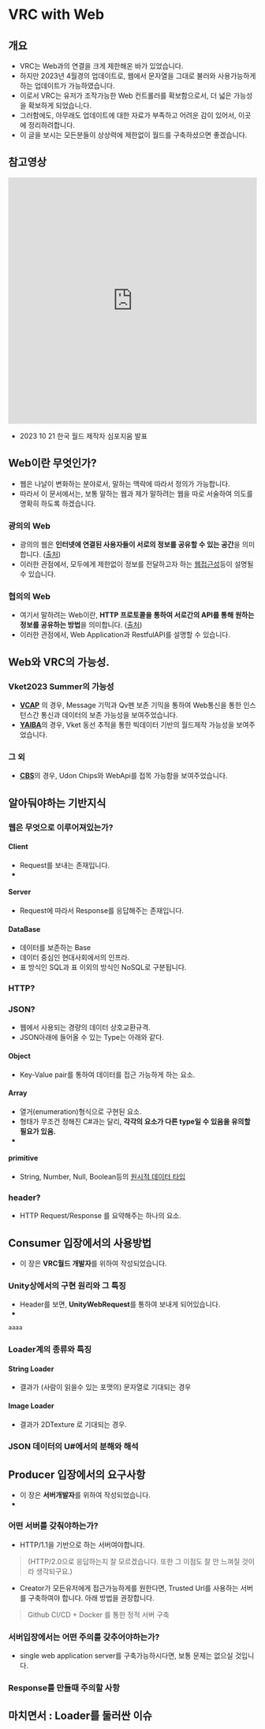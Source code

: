 # VRC with Web
## 개요 

- VRC는 Web과의 연결을 크게 제한해온 바가 있었습니다. 
- 하지만 2023년 4월경의 업데이트로, 웹에서 문자열을 그대로 불러와 사용가능하게 하는 업데이트가 가능하였습니다.
- 이로서 VRC는 유저가 조작가능한 Web 컨트롤러를 확보함으로서, 더 넓은 가능성을 확보하게 되었습니;다.
- 그러함에도, 아무래도 업데이트에 대한 자료가 부족하고 어려운 감이 있어서, 이곳에 정리하려합니다.
- 이 글을 보시는 모든분들이 상상력에 제한없이 월드를 구축하셨으면 좋겠습니다. 

## 참고영상
<iframe src="https://www.youtube.com/embed/dAVi2ns0YEA?si=_URbOOXHbcZO6swx&t=5631" title="제 4회 한국 월드 제작자 심포지움" frameborder="0" allow=" accelerometer; autoplay; clipboard-write; encrypted-media; gyroscope; picture-in-picture; web-share" style="width:100%;height:500px; " allowfullscreen></iframe>

- 2023 10 21 한국 월드 제작자 심포지움 발표 
## Web이란 무엇인가? 
- 웹은 나날이 변화하는 분야로서, 말하는 맥락에 따라서 정의가 가능합니다. 
- 따라서 이 문서에서는, 보통 말하는 웹과 제가 말하려는 웹을 따로 서술하여 의도를 명확히 하도록 하겠습니다.

### 광의의 Web
- 광의의 웹은 **인터넷에 연결된 사용자들이 서로의 정보를 공유할 수 있는 공간**을 의미합니다. ([출처](https://www.tcpschool.com/webbasic/www))
- 이러한 관점에서, 모두에게 제한없이 정보를 전달하고자 하는 [웹접근성](https://www.w3.org/WAI/fundamentals/accessibility-intro/ko)등이 설명될 수 있습니다.

### 협의의 Web
- 여기서 말하려는 Web이란, **HTTP 프로토콜을 통하여 서로간의 API를 통해 원하는 정보를 공유하는 방법**을 의미합니다. ([출처](https://developer.mozilla.org/ko/docs/Glossary/World_Wide_Web))
- 이러한 관점에서, Web Application과 RestfulAPI를 설명할 수 있습니다. 

## Web와 VRC의 가능성.

### Vket2023 Summer의 가능성
- [**VCAP**](https://twitter.com/VCApi_Proj) 의 경우, Message 기믹과 Qv펜 보존 기믹을 통하여 Web통신을 통한 인스턴스간 통신과 데이터의 보존 가능성을 보여주었습니다.
- [**YAIBA**](https://note.com/cocu_tan/n/n70972d7646bd)의 경우, Vket 동선 추적을 통한 빅데이터 기반의 월드제작 가능성을 보여주었습니다.

### 그 외
- [**CBS**](https://twitter.com/CBS_VRC)의 경우, Udon Chips와 WebApi를 접목 가능함을 보여주었습니다.

## 알아둬야하는 기반지식
### 웹은 무엇으로 이루어져있는가?

#### Client
- Request를 보내는 존재입니다.
- 
#### Server
- Request에 따라서 Response를 응답해주는 존재입니다. 

#### DataBase
- 데이터를 보존하는 Base
- 데이터 중심인 현대사회에서의 인프라.
- 표 방식인 SQL과 표 이외의 방식인 NoSQL로 구분됩니다.
### HTTP?

### JSON?
- 웹에서 사용되는 경량의 데이터 상호교환규격.
- JSON아래에 들어올 수 있는 Type는 아래와 같다.

#### Object
- Key-Value pair를 통하여 데이터를 접근 가능하게 하는 요소. 

#### Array
- 열거(enumeration)형식으로 구현된 요소.
- 형태가 무조건 정해진 C#과는 달리, **각각의 요소가 다른 type일 수 있음을 유의할 필요가 있음.**
- 

#### primitive
- String, Number, Null, Boolean등의 [원시적 데이터 타입](https://developer.mozilla.org/ko/docs/Glossary/Primitive)

### header?
- HTTP Request/Response 를 요약해주는 하나의 요소.

## Consumer 입장에서의 사용방법
- 이 장은 **VRC월드 개발자**를 위하여 작성되었습니다.

### Unity상에서의 구현 원리와 그 특징
- Header를 보면, **UnityWebRequest**를 통하여 보내게 되어있습니다.
- 
```cs
aaaa
```

### Loader계의 종류와 특징
#### String Loader
- 결과가 (사람이 읽을수 있는 포맷의) 문자열로 기대되는 경우

#### Image Loader
- 결과가 2DTexture 로 기대되는 경우.

### JSON 데이터의 U#에서의 분해와 해석



## Producer 입장에서의 요구사항
- 이 장은 **서버개발자**를 위하여 작성되었습니다.
- 

### 어떤 서버를 갖춰야하는가?
- HTTP/1.1을 기반으로 하는 서버여야합니다. 
> (HTTP/2.0으로 응답하는지 잘 모르겠습니다. 또한 그 이점도 잘 안 느껴질 것이라 생각되구요.)
- Creator가 모든유저에게 접근가능하게를 원한다면, Trusted Url를 사용하는 서버를 구축하여야 합니다. 아래 방법을 권장합니다.
> Github CI/CD + Docker 를 통한 정적 서버 구축

### 서버입장에서는 어떤 주의를 갖추어야하는가?

- single web application server를 구축가능하시다면, 보통 문제는 없으실 것입니다.

### Response를 만들때 주의할 사항


## 마치면서 : Loader를 둘러싼 이슈


